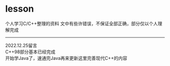 # lesson
个人学习C/C++整理的资料
文中有些许错误，不保证全部正确，部分仅以个人理解完成

---
2022.12.25留言  
C++98部分基本已经完成  
开始学Java了，速通完Java再来更新这里完善现代C++的内容
